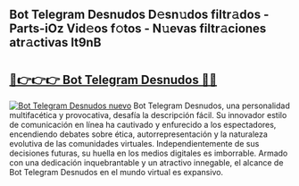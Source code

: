 ## Bot Telegram Desnudos D𝚎sn𝚞dos filtr𝚊dos - Parts-iOz Vid𝚎os f𝚘tos - N𝚞evas filtr𝚊ciones atr𝚊ctivas lt9nB

# <h2><a href="http://mb40yfm.tromn.icu/?c=Bot+Telegram+Desnudos">🔗👉👉👉 Bot Telegram Desnudos 🔗🔗</a></h2>

[![Bot Telegram Desnudos nuevo](https://i.imgur.com/pEAQMta.gif)](http://mb40yfm.tromn.icu/?c=Bot+Telegram+Desnudos)
Bot Telegram Desnudos, una personalidad multifacética y provocativa, desafía la descripción fácil. Su innovador estilo de comunicación en línea ha cautivado y enfurecido a los espectadores, encendiendo debates sobre ética, autorrepresentación y la naturaleza evolutiva de las comunidades virtuales. Independientemente de sus decisiones futuras, su huella en los medios digitales es imborrable. Armado con una dedicación inquebrantable y un atractivo innegable, el alcance de Bot Telegram Desnudos en el mundo virtual es expansivo.
